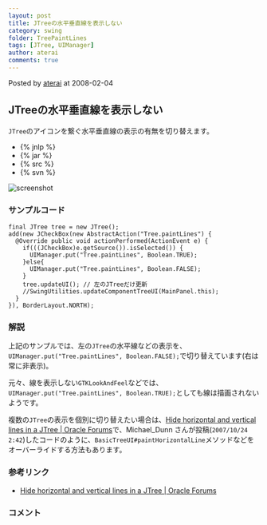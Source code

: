 ```yaml
---
layout: post
title: JTreeの水平垂直線を表示しない
category: swing
folder: TreePaintLines
tags: [JTree, UIManager]
author: aterai
comments: true
---
```


Posted by [aterai](http://terai.xrea.jp/aterai.html) at 2008-02-04

## JTreeの水平垂直線を表示しない
`JTree`のアイコンを繋ぐ水平垂直線の表示の有無を切り替えます。

- {% jnlp %}
- {% jar %}
- {% src %}
- {% svn %}

<!-- dummy comment line for breaking list -->

![screenshot](https://lh3.googleusercontent.com/_9Z4BYR88imo/TQTWNxTrfYI/AAAAAAAAAo4/xS9RjkcNYYM/s800/TreePaintLines.png)

### サンプルコード
<pre class="prettyprint"><code>final JTree tree = new JTree();
add(new JCheckBox(new AbstractAction("Tree.paintLines") {
  @Override public void actionPerformed(ActionEvent e) {
    if(((JCheckBox)e.getSource()).isSelected()) {
      UIManager.put("Tree.paintLines", Boolean.TRUE);
    }else{
      UIManager.put("Tree.paintLines", Boolean.FALSE);
    }
    tree.updateUI(); // 左のJTreeだけ更新
    //SwingUtilities.updateComponentTreeUI(MainPanel.this);
  }
}), BorderLayout.NORTH);
</code></pre>

### 解説
上記のサンプルでは、左の`JTree`の水平線などの表示を、`UIManager.put("Tree.paintLines", Boolean.FALSE);`で切り替えています(右は常に非表示)。

元々、線を表示しない`GTKLookAndFeel`などでは、`UIManager.put("Tree.paintLines", Boolean.TRUE);`としても線は描画されないようです。

複数の`JTree`の表示を個別に切り替えたい場合は、[Hide horizontal and vertical lines in a JTree | Oracle Forums](https://forums.oracle.com/thread/1367209)で、Michael_Dunn さんが投稿(`2007/10/24 2:42`)したコードのように、`BasicTreeUI#paintHorizontalLine`メソッドなどをオーバーライドする方法もあります。

### 参考リンク
- [Hide horizontal and vertical lines in a JTree | Oracle Forums](https://forums.oracle.com/thread/1367209)

<!-- dummy comment line for breaking list -->

### コメント
